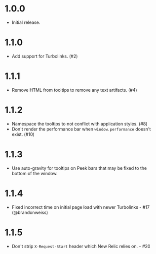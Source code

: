 # 1.0.0

- Initial release.

# 1.1.0

- Add support for Turbolinks. (#2)

# 1.1.1

- Remove HTML from tooltips to remove any text artifacts. (#4)

# 1.1.2

- Namespace the tooltips to not conflict with application styles. (#8)
- Don't render the performance bar when `window.performance` doesn't exist. (#10)

# 1.1.3

- Use auto-gravity for tooltips on Peek bars that may be fixed to the bottom of the window.

# 1.1.4

- Fixed incorrect time on initial page load with newer Turbolinks - #17 (@brandonweiss)

# 1.1.5

- Don't strip `X-Request-Start` header which New Relic relies on. - #20
